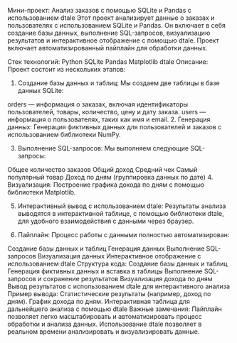 Мини-проект: Анализ заказов с помощью SQLite и Pandas с использованием dtale
Этот проект анализирует данные о заказах и пользователях с использованием SQLite и Pandas. Он включает в себя создание базы данных, выполнение SQL-запросов, визуализацию результатов и интерактивное отображение с помощью dtale. Проект включает автоматизированный пайплайн для обработки данных.

Стек технологий:
Python
SQLite
Pandas
Matplotlib
dtale
Описание:
Проект состоит из нескольких этапов:

1. Создание базы данных и таблиц:
Мы создаем две таблицы в базе данных SQLite:

orders — информация о заказах, включая идентификаторы пользователей, товары, количество, цену и дату заказа.
users — информация о пользователях, таких как имя и email.
2. Генерация данных:
Генерация фиктивных данных для пользователей и заказов с использованием библиотеки NumPy.

3. Выполнение SQL-запросов:
Мы выполняем следующие SQL-запросы:

Общее количество заказов
Общий доход
Средний чек
Самый популярный товар
Доход по дням (группировка данных по дате)
4. Визуализация:
Построение графика дохода по дням с помощью библиотеки Matplotlib.

5. Интерактивный вывод с использованием dtale:
Результаты анализа выводятся в интерактивной таблице, с помощью библиотеки dtale, для удобного взаимодействия с данными через браузер.

6. Пайплайн:
Процесс работы с данными полностью автоматизирован:

Создание базы данных и таблиц
Генерация данных
Выполнение SQL-запросов
Визуализация данных
Интерактивное отображение с использованием dtale
Структура кода:
Создание базы данных и таблиц
Генерация фиктивных данных и вставка в таблицы
Выполнение SQL-запросов и сохранение результатов
Визуализация дохода по дням
Вывод результатов с использованием dtale для интерактивного анализа
Пример вывода:
Статистические результаты (например, доход по дням).
График дохода по дням.
Интерактивная таблица для дальнейшего анализа с помощью dtale
Важные замечания:
Пайплайн позволяет легко масштабировать и автоматизировать процесс обработки и анализа данных. Использование dtale позволяет в реальном времени анализировать и визуализировать данные.
